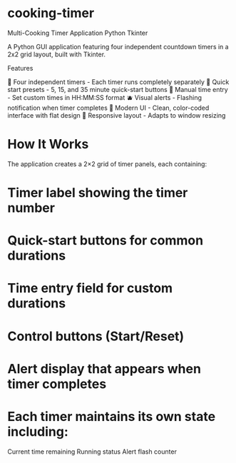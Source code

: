 # cooking-timer
Multi-Cooking Timer Application
Python
Tkinter

A Python GUI application featuring four independent countdown timers in a 2x2 grid layout, built with Tkinter.

Features

🍉 Four independent timers - Each timer runs completely separately
🍍 Quick start presets - 5, 15, and 35 minute quick-start buttons
🍒 Manual time entry - Set custom times in HH:MM:SS format
🫐 Visual alerts - Flashing notification when timer completes
🥥 Modern UI - Clean, color-coded interface with flat design
🍇 Responsive layout - Adapts to window resizing

# How It Works
The application creates a 2×2 grid of timer panels, each containing:

# Timer label showing the timer number
# Quick-start buttons for common durations
# Time entry field for custom durations
# Control buttons (Start/Reset)
# Alert display that appears when timer completes
# Each timer maintains its own state including:

Current time remaining
Running status
Alert flash counter
